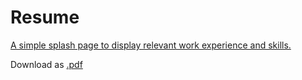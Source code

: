 # Resume

[A simple splash page to display relevant work experience and skills.](https://mjt-vo.github.io/resume)

Download as [.pdf](https://mjt-vo.github.io/resume/Morgan-Vo-resume.pdf)
